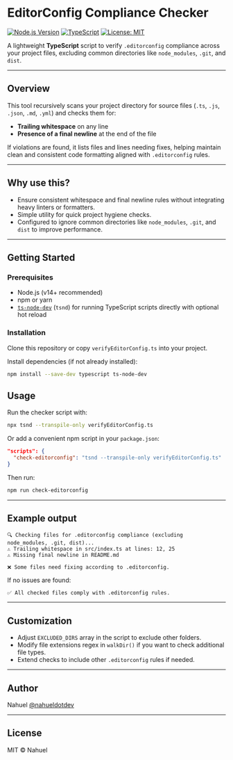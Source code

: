 # EditorConfig Compliance Checker

[![Node.js Version](https://img.shields.io/node/v/ts-node.svg?style=flat&color=blue)](https://nodejs.org/)
[![TypeScript](https://img.shields.io/badge/TypeScript-4.9-blue.svg?style=flat)](https://www.typescriptlang.org/)
[![License: MIT](https://img.shields.io/badge/License-MIT-green.svg)](LICENSE)

A lightweight **TypeScript** script to verify `.editorconfig` compliance across your project files, excluding common directories like `node_modules`, `.git`, and `dist`.

---

## Overview

This tool recursively scans your project directory for source files (`.ts`, `.js`, `.json`, `.md`, `.yml`) and checks them for:

- **Trailing whitespace** on any line  
- **Presence of a final newline** at the end of the file

If violations are found, it lists files and lines needing fixes, helping maintain clean and consistent code formatting aligned with `.editorconfig` rules.

---

## Why use this?

- Ensure consistent whitespace and final newline rules without integrating heavy linters or formatters.
- Simple utility for quick project hygiene checks.
- Configured to ignore common directories like `node_modules`, `.git`, and `dist` to improve performance.

---

## Getting Started

### Prerequisites

- Node.js (v14+ recommended)
- npm or yarn
- [`ts-node-dev`](https://github.com/wclr/ts-node-dev) (`tsnd`) for running TypeScript scripts directly with optional hot reload

### Installation

Clone this repository or copy `verifyEditorConfig.ts` into your project.

Install dependencies (if not already installed):

```bash
npm install --save-dev typescript ts-node-dev
```

## Usage

Run the checker script with:

```bash
npx tsnd --transpile-only verifyEditorConfig.ts
```

Or add a convenient npm script in your `package.json`:

```json
"scripts": {
  "check-editorconfig": "tsnd --transpile-only verifyEditorConfig.ts"
}
```

Then run:

```bash
npm run check-editorconfig
```

---

## Example output

```
🔍 Checking files for .editorconfig compliance (excluding node_modules, .git, dist)...
⚠️ Trailing whitespace in src/index.ts at lines: 12, 25
⚠️ Missing final newline in README.md

❌ Some files need fixing according to .editorconfig.
```

If no issues are found:

```
✅ All checked files comply with .editorconfig rules.
```

---

## Customization

* Adjust `EXCLUDED_DIRS` array in the script to exclude other folders.
* Modify file extensions regex in `walkDir()` if you want to check additional file types.
* Extend checks to include other `.editorconfig` rules if needed.

---

## Author

Nahuel [@nahueldotdev](https://github.com/nahueldotdev)

---

## License

MIT © Nahuel

